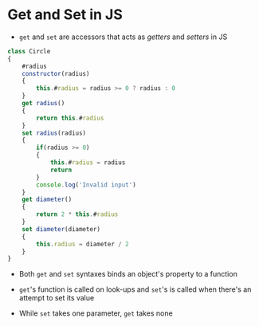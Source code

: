 # Get and Set in JS

- `get` and `set` are accessors that acts as *getters* and *setters* in JS

```js
class Circle
{
    #radius
    constructor(radius)
    {
        this.#radius = radius >= 0 ? radius : 0
    }
    get radius()
    {
        return this.#radius
    }
    set radius(radius)
    {
        if(radius >= 0)
        {
            this.#radius = radius
            return
        }
        console.log('Invalid input')
    }
    get diameter()
    {
        return 2 * this.#radius
    }
    set diameter(diameter)
    {
        this.radius = diameter / 2
    }
}
```

- Both `get` and `set` syntaxes binds an object's property to a function

- `get`'s function is called on look-ups and `set`'s is called when there's an
attempt to set its value

- While `set` takes one parameter, `get` takes none
